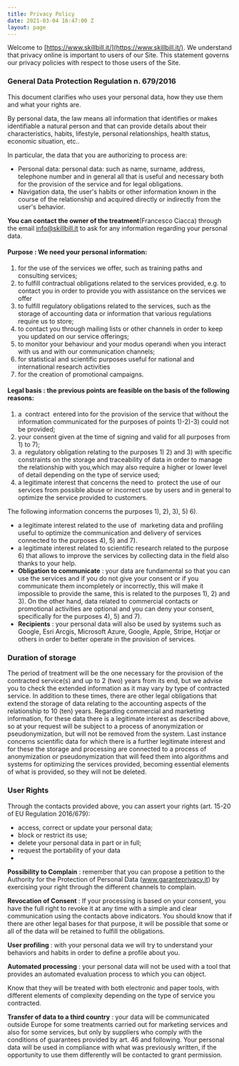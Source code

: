 ```yaml
---
title: Privacy Policy
date: 2021-03-04 16:47:00 Z
layout: page
---
```


Welcome to [https://www.skillbill.it/](https://www.skillbill.it/). We understand that privacy online is important to users of our Site. This statement governs our privacy policies with respect to those users of the Site.

### General Data Protection Regulation n. 679/2016

This document clarifies who uses your personal data, how they use them and what your rights are.

By personal data, the law means all information that identifies or makes identifiable a natural person and that can provide details about their characteristics, habits, lifestyle, personal relationships, health status, economic situation, etc..

In particular, the data that you are authorizing to process are:

 - Personal data: personal data: such as name, surname, address, telephone number
and in general all that is useful and necessary both for the provision of the service
and for legal obligations.
 - Navigation data, the user's habits or other information known in the course of the
relationship and acquired directly or indirectly from the user's behavior.

**You can contact the owner of the treatment​** (Francesco Ciacca) through the email <info@skillbill.it> to ask for any information regarding your personal data.

####  Purpose​ : We need your personal information:

 1. for the use of the services we offer, such as training paths and
    consulting services;
 2. to fulfill contractual obligations related to the services provided, e.g. to contact you in
order to provide you with assistance on the services we offer
 3. to fulfill regulatory obligations related to the services, such as the storage of
accounting data or information that various regulations require us to store;
 4. to contact you through mailing lists or other channels in order to keep you updated on
our service offerings;
 5. to monitor your behaviour and your modus operandi when you interact with us and
with our communication channels;
 6. for statistical and scientific purposes useful for national and international research
activities
 7. for the creation of promotional campaigns.

#### Legal basis​ : the previous points are feasible on the basis of the following reasons:
 1. a ​ contract ​ entered into for the provision of the service that without the information communicated for the purposes of points 1)-2)-3) could not be provided;
 2. your consent​ given at the time of signing and valid for all purposes from 1) to 7);
 3. a ​ regulatory obligation​ relating to the purposes 1) 2) and 3) with specific constraints on the storage and traceability of data in order to manage the relationship with you,which may also require a higher or lower level of detail depending on the type of service used;
 4. a legitimate interest that concerns the need to ​ protect the use of our services​ from possible abuse or incorrect use by users and in general to optimize the service provided to customers.

The following information concerns the purposes 1), 2), 3), 5) 6).

 - a legitimate interest related to the use of ​ marketing data​ and ​ profiling ​ useful to optimize the communication and delivery of services connected to the purposes 4), 5) and 7).
 - a legitimate interest related to​ scientific research​ related to the purpose 6) that allows to improve the services by collecting data in the field also thanks to your help.
 - **Obligation to communicate​** : your data are fundamental so that you can use the services and if you do not give your consent or if you communicate them incompletely or incorrectly, this will make it impossible to provide the same, this is related to the purposes 1), 2) and 3). On the other hand, data related to commercial contacts or promotional activities are optional and you can deny your consent, specifically for the purposes 4), 5) and 7).
 - **Recipients​** : your personal data will also be used by systems such as Google, Esri Arcgis, Microsoft Azure, Google, Apple, Stripe, Hotjar or others in order to better operate in the provision of services.

### Duration of storage

The period of treatment will be the one necessary for the provision of the contracted service(s) and up to 2 (two) years from its end, but we advise you to check the extended information as it may vary by type of contracted service. In addition to these times, there are other legal obligations that extend the storage of data relating to the accounting aspects of the relationship to 10 (ten) years. Regarding commercial and marketing information, for these data there is a legitimate interest as described above, so at your request will be subject to a process of anonymization or pseudonymization, but will not be removed from the system. Last instance concerns scientific data for which there is a further legitimate interest and for these the storage and processing are connected to a process of anonymization or pseudonymization that will feed them into algorithms and systems for optimizing the services provided, becoming essential elements of what is provided, so they will not be deleted.

### User Rights

Through the contacts provided above, you can assert your rights (art. 15-20 of EU Regulation 2016/679):

 - access, correct or update your personal data;
 - block or restrict its use;
 - delete your personal data in part or in full;
 - request the portability of your data
 - 
**Possibility to Complain**​ : remember that you can propose a petition to the Authority for the Protection of Personal Data (www.garanteprivacy.it) by exercising your right through the different channels to complain.

**Revocation of Consent**​ : If your processing is based on your consent, you have the full right to revoke it at any time with a simple and clear communication using the contacts above indicators. You should know that if there are other legal bases for that purpose, it will be possible that some or all of the data will be retained to fulfill the obligations.

**User profiling​** : with your personal data we will try to understand your behaviors and habits in order to define a profile about you.

**Automated processing​** : your personal data will not be used with a tool that provides an automated evaluation process to which you can object.

Know that they will be treated with both electronic and paper tools, with different elements of complexity depending on the type of service you contracted.

**Transfer of data to a third country**​ : your data will be communicated outside Europe for some treatments carried out for marketing services and also for some services, but only by suppliers who comply with the conditions of guarantees provided by art. 46 and following.
Your personal data will be used in compliance with what was previously written, if the opportunity to use them differently will be contacted to grant permission.